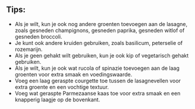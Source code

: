 ## Tips:

- Als je wilt, kun je ook nog andere groenten toevoegen aan de lasagne, zoals gesneden champignons, gesneden paprika, gesneden witlof of gesneden broccoli.
- Je kunt ook andere kruiden gebruiken, zoals basilicum, peterselie of rozemarijn.
- Als je geen gehakt wilt gebruiken, kun je ook kip of vegetarisch gehakt gebruiken.
- Als je wilt, kun je ook wat rucola of spinazie toevoegen aan de laag groenten voor extra smaak en voedingswaarde.
- Voeg een laag geraspte courgette toe tussen de lasagnevellen voor extra groente en een vochtige textuur.
- Voeg wat geraspte Parmezaanse kaas toe voor extra smaak en een knapperig laagje op de bovenkant.